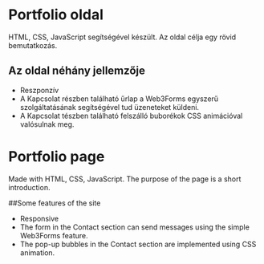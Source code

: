 # Portfolio oldal

HTML, CSS, JavaScript segítségével készült.
Az oldal célja egy rövid bemutatkozás.

## Az oldal néhány jellemzője
- Reszponzív
- A Kapcsolat részben található űrlap a Web3Forms egyszerű szolgáltatásának segítségével tud üzeneteket küldeni.
- A Kapcsolat tészben található felszálló buborékok CSS animációval valósulnak meg.

# Portfolio page

Made with HTML, CSS, JavaScript.
The purpose of the page is a short introduction.

##Some features of the site
- Responsive
- The form in the Contact section can send messages using the simple Web3Forms feature.
- The pop-up bubbles in the Contact section are implemented using CSS animation.

